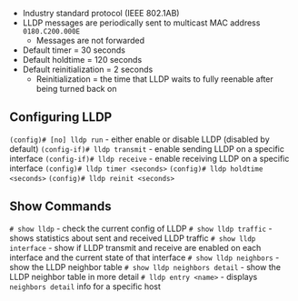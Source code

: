 - Industry standard protocol (IEEE 802.1AB)
- LLDP messages are periodically sent to multicast MAC address `0180.C200.000E`
	- Messages are not forwarded
- Default timer = 30 seconds
- Default holdtime = 120 seconds
- Default reinitialization = 2 seconds
	- Reinitialization = the time that LLDP waits to fully reenable after being turned back on
## Configuring LLDP
`(config)# [no] lldp run` - either enable or disable LLDP (disabled by default)
`(config-if)# lldp transmit` - enable sending LLDP on a specific interface
`(config-if)# lldp receive` - enable receiving LLDP on a specific interface
`(config)# lldp timer <seconds>`
`(config)# lldp holdtime <seconds>`
`(config)# lldp reinit <seconds>`
## Show Commands
`# show lldp` - check the current config of LLDP
`# show lldp traffic` - shows statistics about sent and received LLDP traffic
`# show lldp interface` - show if LLDP transmit and receive are enabled on each interface and the current state of that interface
`# show lldp neighbors` - show the LLDP neighbor table
`# show lldp neighbors detail` - show the LLDP neighbor table in more detail
`# lldp entry <name>` - displays `neighbors detail` info for a specific host
